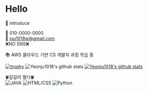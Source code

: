 # Hello

🙌 introduce

📱 010-0000-0000 <br>
📧 juu1018w@gmail.com <br>
❌NO SNS❌

:books: AWS 클라우드 기반 CS 개발자 과정 학습 중

[![trophy](https://github-profile-trophy.vercel.app/?username=Yeonju1018)](https://github.com/ryo-ma/github-profile-trophy)
![Yeonju1018's github stats](https://github-readme-stats.vercel.app/api?username=Yeonju1018&show_icons=true)
[![Yeonju1018's github stats](https://github-readme-stats.vercel.app/api/top-langs/?username=Yeonju1018&show_icons=true&hide_border=true&title_color=004386&icon_color=004386&layout=compact)](https://github.com/Yeonju1018)

🍀갈길이 멀다🍀 <br>
![JAVA](https://img.shields.io/badge/java-brightgreen)
![HTML/CSS](https://img.shields.io/badge/HTML-CSS-orange)
![Python](https://img.shields.io/badge/-Python-blue)




<!--
**Yeonju1018/Yeonju1018** is a ✨ _special_ ✨ repository because its `README.md` (this file) appears on your GitHub profile.

Here are some ideas to get you started:

- 🔭 I’m currently working on ...
- 🌱 I’m currently learning ...
- 👯 I’m looking to collaborate on ...
- 🤔 I’m looking for help with ...
- 💬 Ask me about ...
- 📫 How to reach me: ...
- 😄 Pronouns: ...
- ⚡ Fun fact: ...
-->
